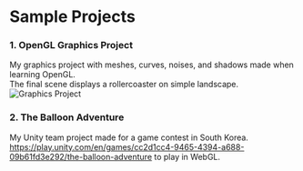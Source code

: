 # Sample Projects

### 1. OpenGL Graphics Project

  My graphics project with meshes, curves, noises, and shadows made when learning OpenGL.  
  The final scene displays a rollercoaster on simple landscape.  
  ![Graphics Project](https://github.com/user-attachments/assets/44570f26-c8b1-44cd-a482-4791f6b016ee)

### 2. The Balloon Adventure

  My Unity team project made for a game contest in South Korea.  
  https://play.unity.com/en/games/cc2d1cc4-9465-4394-a688-09b61fd3e292/the-balloon-adventure to play in WebGL.
